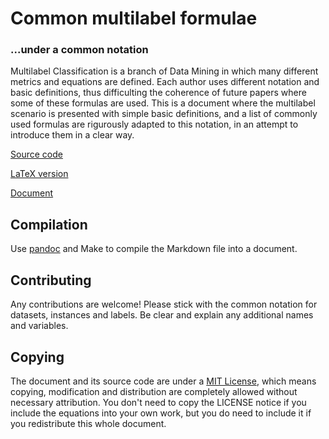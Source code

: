 # Common multilabel formulae
### ...under a common notation

Multilabel Classification is a branch of Data Mining in which many different
metrics and equations are defined. Each author uses different notation and
basic definitions, thus difficulting the coherence of future papers where
some of these formulas are used. This is a document where the multilabel
scenario is presented with simple basic definitions, and a list of commonly
used formulas are rigurously adapted to this notation, in an attempt to
introduce them in a clear way.

[Source
code](https://github.com/fdavidcl/multilabel-formulae/blob/master/formulae.md)

[LaTeX version](https://github.com/fdavidcl/multilabel-formulae/blob/master/formulae.tex)

[Document](https://github.com/fdavidcl/multilabel-formulae/blob/master/formulae.pdf)

## Compilation

Use [pandoc](https://github.com/jgm/pandoc) and Make to compile the Markdown file into a document.

## Contributing

Any contributions are welcome! Please stick with the common notation for datasets,
instances and labels. Be clear and explain any additional names and variables.

## Copying

The document and its source code are under a [MIT License](https://github.com/fdavidcl/multilabel-formulae/blob/master/LICENSE),
which means copying, modification and distribution are completely allowed without
necessary attribution. You don't need to copy the LICENSE notice if you include
the equations into your own work, but you do need to include it if you redistribute
this whole document.
